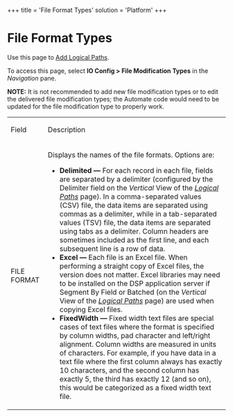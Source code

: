 +++
title = 'File Format Types'
solution = 'Platform'
+++

# File Format Types

<div class="use">

Use this page to [Add Logical
Paths](../Use_Cases/Add_Logical_Paths).

</div>

To access this page, select **IO Config \> File Modification Types** in
the *Navigation* pane.

**NOTE:** It is not recommended to add new file modification types or to
edit the delivered file modification types; the Automate code would need
to be updated for the file modification type to properly work.

<table>
<tbody>
<tr class="odd">
<td><p>Field</p></td>
<td><p>Description</p></td>
</tr>
<tr class="even">
<td><p>FILE FORMAT</p></td>
<td><p>Displays the names of the file formats. Options are:</p>
<ul>
<li><strong>Delimited —</strong> For each record in each file, fields are separated by a delimiter (configured by the Delimiter field on the <em>Vertical</em> View of the <em><a href="Logical_Paths#LogicalPathsV">Logical Paths</a></em> page). In a comma-separated values (CSV) file, the data items are separated using commas as a delimiter, while in a tab-separated values (TSV) file, the data items are separated using tabs as a delimiter. Column headers are sometimes included as the first line, and each subsequent line is a row of data.</li>
<li><strong>Excel —</strong> Each file is an Excel file. When performing a straight copy of Excel files, the version does not matter. Excel libraries may need to be installed on the DSP application server if Segment By Field or Batched (on the <em>Vertical</em> View of the <a href="Logical_Paths#LogicalPathsV"><em>Logical Paths</em></a> page) are used when copying Excel files.</li>
<li><strong>FixedWidth —</strong> Fixed width text files are special cases of text files where the format is specified by column widths, pad character and left/right alignment. Column widths are measured in units of characters. For example, if you have data in a text file where the first column always has exactly 10 characters, and the second column has exactly 5, the third has exactly 12 (and so on), this would be categorized as a fixed width text file.</li>
</ul></td>
</tr>
</tbody>
</table>
